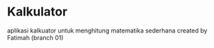 # Kalkulator
aplikasi kalkuator untuk menghitung matematika sederhana
created by Fatimah (branch 01)